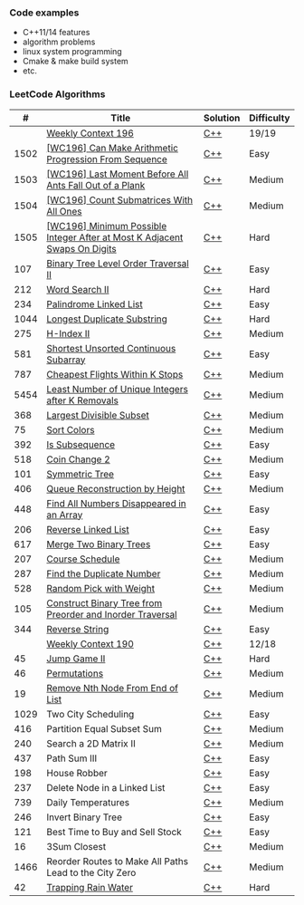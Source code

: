 ### Code examples 
 - C++11/14 features
 - algorithm problems
 - linux system programming
 - Cmake & make build system
 - etc.
 
 ### LeetCode Algorithms
| # | Title | Solution | Difficulty |
|---| ----- | -------- | ---------- |
||[Weekly Context 196](https://leetcode.com/contest/weekly-contest-196)|[C++]()|19/19|
|1502|[[WC196] Can Make Arithmetic Progression From Sequence](https://leetcode.com/contest/weekly-contest-196/problems/can-make-arithmetic-progression-from-sequence/)|[C++](https://github.com/Oscarchoi/CodeExamples/blob/master/Cpp_Algorithms/WeeklyContest-196/canMakeArithmeticProgression_3.cc)|Easy|
|1503|[[WC196] Last Moment Before All Ants Fall Out of a Plank](https://leetcode.com/contest/weekly-contest-196/problems/last-moment-before-all-ants-fall-out-of-a-plank/)|[C++](https://github.com/Oscarchoi/CodeExamples/blob/master/Cpp_Algorithms/WeeklyContest-196/getLastMoment_4.cc)|Medium|
|1504|[[WC196] Count Submatrices With All Ones](https://leetcode.com/contest/weekly-contest-196/problems/count-submatrices-with-all-ones/)|[C++](https://github.com/Oscarchoi/CodeExamples/blob/master/Cpp_Algorithms/WeeklyContest-196/numSubmat_5.cc)|Medium|
|1505|[[WC196] Minimum Possible Integer After at Most K Adjacent Swaps On Digits](https://leetcode.com/contest/weekly-contest-196/problems/minimum-possible-integer-after-at-most-k-adjacent-swaps-on-digits/)|[C++](https://github.com/Oscarchoi/CodeExamples/blob/master/Cpp_Algorithms/WeeklyContest-196/minInteger_H7.cc)|Hard|
|107|[Binary Tree Level Order Traversal II](https://leetcode.com/problems/binary-tree-level-order-traversal-ii/)|[C++](https://github.com/Oscarchoi/CodeExamples/blob/master/Cpp_Algorithms/BinaryTreeLevelOrderTraversal2/levelOrderBottom.cc)|Easy|
|212|[Word Search II](https://leetcode.com/problems/word-search-ii/)|[C++](https://github.com/Oscarchoi/CodeExamples/blob/master/Cpp_Algorithms/WordSearch2/findWords.cc)|Hard|
|234|[Palindrome Linked List](https://leetcode.com/problems/palindrome-linked-list/)|[C++](https://github.com/Oscarchoi/CodeExamples/blob/master/Cpp_Algorithms/PalindromeLinkedList/isPalindrome.cc)|Easy|
|1044|[Longest Duplicate Substring](https://leetcode.com/problems/longest-duplicate-substring/)|[C++](https://github.com/Oscarchoi/CodeExamples/blob/master/Cpp_Algorithms/LongestDuplicateSubstring/longestDupSubstring.cc)|Hard|
|275|[H-Index II](https://leetcode.com/problems/h-index-ii/)|[C++](https://github.com/Oscarchoi/CodeExamples/blob/master/Cpp_Algorithms/H-Index2/hIndex.cc)|Medium|
|581|[Shortest Unsorted Continuous Subarray](https://leetcode.com/problems/shortest-unsorted-continuous-subarray/)|[C++](https://github.com/Oscarchoi/CodeExamples/blob/master/Cpp_Algorithms/ShortestUnsortedContinuousSubarray/findUnsortedSubarray.cc)|Easy|
|787|[Cheapest Flights Within K Stops](https://leetcode.com/problems/cheapest-flights-within-k-stops/)|[C++](https://github.com/Oscarchoi/CodeExamples/blob/master/Cpp_Algorithms/CheapestFlightsWithinKStops/findCheapestPrice.cc)|Medium|
|5454|[Least Number of Unique Integers after K Removals](https://leetcode.com/problems/least-number-of-unique-integers-after-k-removals/)|[C++](https://github.com/Oscarchoi/CodeExamples/blob/master/Cpp_Algorithms/LeastNumberofUniqueIntegersafterKRemovals/findLeastNumOfUniqueInts.cc)|Medium|
|368|[Largest Divisible Subset](https://leetcode.com/problems/largest-divisible-subset/)|[C++](https://github.com/Oscarchoi/CodeExamples/blob/master/Cpp_Algorithms/LargestDivisibleSubset/largestDivisibleSubset.cc)|Medium|
|75|[Sort Colors](https://leetcode.com/problems/sort-colors/)|[C++](https://github.com/Oscarchoi/CodeExamples/blob/master/Cpp_Algorithms/SortColors/sort_colors.cc)|Medium|
|392|[Is Subsequence](https://leetcode.com/problems/is-subsequence/)|[C++](https://github.com/Oscarchoi/CodeExamples/blob/master/Cpp_Algorithms/IsSubsequence/isSubsequence.cc)|Easy|
|518|[Coin Change 2](https://leetcode.com/problems/coin-change-2/)|[C++](https://github.com/Oscarchoi/CodeExamples/blob/master/Cpp_Algorithms/CoinChange2/change.cc)|Medium|
|101|[Symmetric Tree](https://leetcode.com/problems/symmetric-tree/)|[C++](https://github.com/Oscarchoi/CodeExamples/blob/master/Cpp_Algorithms/SymmetricTree/isSymmetric.cc)|Easy|
|406|[Queue Reconstruction by Height](https://leetcode.com/problems/queue-reconstruction-by-height/)|[C++](https://github.com/Oscarchoi/CodeExamples/blob/master/Cpp_Algorithms/QueueReconstructionbyHeight/reconstructQueue.cc)|Medium|
|448|[Find All Numbers Disappeared in an Array](https://leetcode.com/problems/find-all-numbers-disappeared-in-an-array/)|[C++](https://github.com/Oscarchoi/CodeExamples/blob/master/Cpp_Algorithms/FindAllNumbersDisappearedinanArray/findDisappearedNumbers.cc)|Easy|
|206|[Reverse Linked List](https://leetcode.com/problems/reverse-linked-list/)|[C++](https://github.com/Oscarchoi/CodeExamples/blob/master/Cpp_Algorithms/ReverseLinkedList/reverseList.cc)|Easy|
|617|[Merge Two Binary Trees](https://leetcode.com/problems/merge-two-binary-trees/)|[C++](https://github.com/Oscarchoi/CodeExamples/blob/master/Cpp_Algorithms/MergeTwoBinaryTree\mergeTrees.cc)|Easy|
|207|[Course Schedule](https://leetcode.com/problems/course-schedule/)|[C++](https://github.com/Oscarchoi/CodeExamples/blob/master/Cpp_Algorithms/CourseSchedule/canFinish.cc)|Medium|
|287|[Find the Duplicate Number](https://leetcode.com/problems/find-the-duplicate-number/)|[C++](https://github.com/Oscarchoi/CodeExamples/blob/master/Cpp_Algorithms/FindtheDuplicatedNumber/findDuplicate.cc)|Medium|
|528|[Random Pick with Weight](https://leetcode.com/problems/random-pick-with-weight/)|[C++](https://github.com/Oscarchoi/CodeExamples/blob/master/Cpp_Algorithms/RandomPickwithWeight/pickIndex.cc)|Medium|
|105|[Construct Binary Tree from Preorder and Inorder Traversal](https://leetcode.com/problems/construct-binary-tree-from-preorder-and-inorder-traversal/)|[C++](https://github.com/Oscarchoi/CodeExamples/blob/master/Cpp_Algorithms/ConstructBinaryTreefromPreorderandInorderTraversal/buildTree.cc)|Medium|
|344|[Reverse String](https://leetcode.com/problems/reverse-string/)|[C++](https://github.com/Oscarchoi/CodeExamples/blob/master/Cpp_Algorithms/ReverseString/reverseString.cc)|Easy|
||[Weekly Context 190](https://leetcode.com/contest/weekly-contest-190)|[C++](https://github.com/Oscarchoi/CodeExamples/blob/master/Cpp_Algorithms/WeeklyContest-190)|12/18|
|45|[Jump Game II](https://leetcode.com/problems/jump-game-ii/)| [C++](https://github.com/Oscarchoi/CodeExamples/blob/master/Cpp_Algorithms/EditDistance_H/minDistance.cc) | Hard|
|46|[Permutations](https://leetcode.com/problems/permutations-ii/)| [C++](https://github.com/Oscarchoi/CodeExamples/blob/master/Cpp_Algorithms/Permutations/permute.cc) |Medium|
|19|[Remove Nth Node From End of List](https://leetcode.com/problems/remove-nth-node-from-end-of-list/)|[C++](https://github.com/Oscarchoi/CodeExamples/blob/master/Cpp_Algorithms/RemoveNthNodeFromEndofList/removeNthFromEnd.cc)|Medium|
|1029|Two City Scheduling| [C++](https://github.com/Oscarchoi/CodeExamples/blob/master/Cpp_Algorithms/TwoCityScheduling/twoCitySchedCost.cc) |Easy|
|416|Partition Equal Subset Sum| [C++](https://github.com/Oscarchoi/CodeExamples/blob/master/Cpp_Algorithms/PartitionEqualSubsetSum/canPartition.cc) |Medium|
|240|Search a 2D Matrix II|[C++](https://github.com/Oscarchoi/CodeExamples/blob/master/Cpp_Algorithms/Searcha2DMatrix2/searchMatrix2.cc)|Medium|
|437|Path Sum III|[C++](https://github.com/Oscarchoi/CodeExamples/blob/master/Cpp_Algorithms/PathSum3/pathSum.cc)|Easy|
|198|House Robber|[C++](https://github.com/Oscarchoi/CodeExamples/blob/master/Cpp_Algorithms/HouseRobber/rob.cc)|Easy|
|237|Delete Node in a Linked List|[C++](https://github.com/Oscarchoi/CodeExamples/blob/master/Cpp_Algorithms/DeleteNodeinaLinkedList/deleteNode.cc)|Easy|
|739|Daily Temperatures|[C++](https://github.com/Oscarchoi/CodeExamples/blob/master/Cpp_Algorithms/DailyTemperatures/dailyTemperatures.cc)|Medium|
|246|Invert Binary Tree|[C++]()|Easy|
|121|Best Time to Buy and Sell Stock|[C++]()|Easy|
|16|3Sum Closest|[C++]()|Medium|
|1466|Reorder Routes to Make All Paths Lead to the City Zero|[C++]()|Medium|
|42|[Trapping Rain Water](https://leetcode.com/problems/trapping-rain-water/)|[C++](https://github.com/Oscarchoi/CodeExamples/blob/master/Cpp_Algorithms/TrappingRainWater/trap.cc)|Hard|
